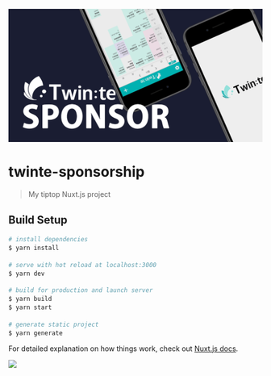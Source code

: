 ![](./static/sponsor-ogp.png)

# twinte-sponsorship

> My tiptop Nuxt.js project

## Build Setup

```bash
# install dependencies
$ yarn install

# serve with hot reload at localhost:3000
$ yarn dev

# build for production and launch server
$ yarn build
$ yarn start

# generate static project
$ yarn generate
```

For detailed explanation on how things work, check out [Nuxt.js docs](https://nuxtjs.org).

[![](https://www.datocms-assets.com/31049/1618983297-powered-by-vercel.svg)](https://vercel.com?utm_source=twin-te&utm_campaign=oss)
